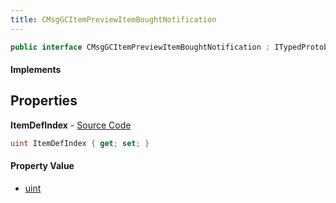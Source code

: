 ```yaml
---
title: CMsgGCItemPreviewItemBoughtNotification
---
```


```csharp
public interface CMsgGCItemPreviewItemBoughtNotification : ITypedProtobuf<CMsgGCItemPreviewItemBoughtNotification>, INativeHandle
```

#### Implements

## Properties

**ItemDefIndex** - [Source Code](https://github.com/swiftly-solution/swiftlys2/blob/main/managed/src/SwiftlyS2.Generated/Protobufs/Interfaces/CMsgGCItemPreviewItemBoughtNotification.cs#L13)

```csharp
uint ItemDefIndex { get; set; }
```

#### Property Value

- [uint](https://learn.microsoft.com/dotnet/api/system.uint32)

